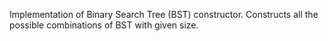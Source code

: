 Implementation of Binary Search Tree (BST) constructor. Constructs all the possible combinations of BST with given size.
